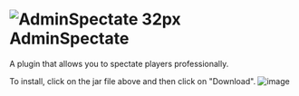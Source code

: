 # ![AdminSpectate 32px](https://user-images.githubusercontent.com/106276172/170436339-1b2d3955-e938-4220-88ef-b4a113fffbda.png) AdminSpectate
A plugin that allows you to spectate players professionally.

To install, click on the jar file above and then click on "Download".
![image](https://user-images.githubusercontent.com/106276172/170436887-92c00eb9-5a2b-47d1-9623-d5f7f826e282.png)
